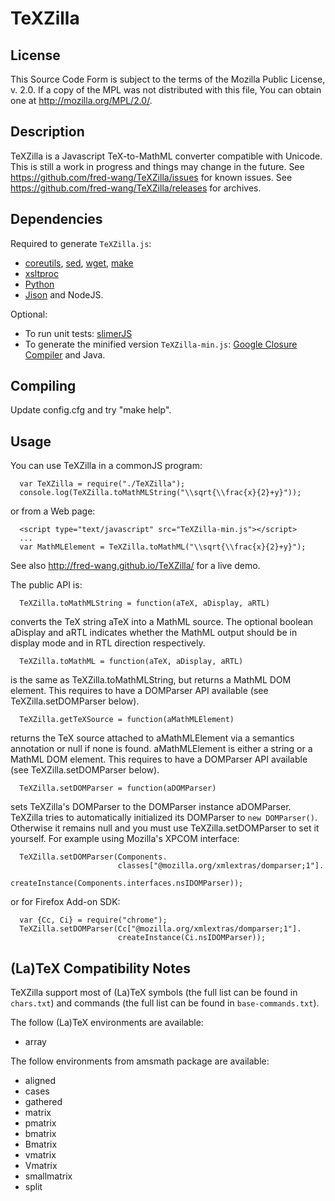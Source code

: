 TeXZilla
========

License
-------

This Source Code Form is subject to the terms of the Mozilla Public
License, v. 2.0. If a copy of the MPL was not distributed with this
file, You can obtain one at http://mozilla.org/MPL/2.0/.

Description
-----------

TeXZilla is a Javascript TeX-to-MathML converter compatible
with Unicode. This is still a work in progress and things may change in the
future. See https://github.com/fred-wang/TeXZilla/issues for known issues.
See https://github.com/fred-wang/TeXZilla/releases for archives.

Dependencies
------------

Required to generate `TeXZilla.js`:

- [coreutils](https://www.gnu.org/software/coreutils/), [sed](https://www.gnu.org/software/sed/), [wget](https://www.gnu.org/software/wget/), [make](https://www.gnu.org/software/make/)
- [xsltproc](http://xmlsoft.org/XSLT/xsltproc2.html)
- [Python](http://www.python.org/)
- [Jison](http://zaach.github.io/jison) and NodeJS.

Optional:

- To run unit tests: [slimerJS](http://slimerjs.org/)
- To generate the minified version `TeXZilla-min.js`: [Google Closure Compiler](https://developers.google.com/closure/compiler/) and Java.

Compiling
---------

Update config.cfg and try "make help".

Usage
-----

You can use TeXZilla in a commonJS program:

      var TeXZilla = require("./TeXZilla");
      console.log(TeXZilla.toMathMLString("\\sqrt{\\frac{x}{2}+y}"));

or from a Web page:

      <script type="text/javascript" src="TeXZilla-min.js"></script>
      ...
      var MathMLElement = TeXZilla.toMathML("\\sqrt{\\frac{x}{2}+y}");

See also http://fred-wang.github.io/TeXZilla/ for a live demo.

The public API is:

      TeXZilla.toMathMLString = function(aTeX, aDisplay, aRTL)

  converts the TeX string aTeX into a MathML source. The optional boolean
  aDisplay and aRTL indicates whether the MathML output should be in display
  mode and in RTL direction respectively.

      TeXZilla.toMathML = function(aTeX, aDisplay, aRTL)

  is the same as TeXZilla.toMathMLString, but returns a MathML DOM element. This
  requires to have a DOMParser API available (see TeXZilla.setDOMParser below).

      TeXZilla.getTeXSource = function(aMathMLElement)

  returns the TeX source attached to aMathMLElement via a semantics annotation
  or null if none is found. aMathMLElement is either a string or a MathML DOM
  element. This requires to have a DOMParser API available (see
  TeXZilla.setDOMParser below).

      TeXZilla.setDOMParser = function(aDOMParser)

  sets TeXZilla's DOMParser to the DOMParser instance aDOMParser. TeXZilla
  tries to automatically initialized its DOMParser to `new DOMParser()`.
  Otherwise it remains null and you must use TeXZilla.setDOMParser to set it
  yourself. For example using Mozilla's XPCOM interface:

      TeXZilla.setDOMParser(Components.
                            classes["@mozilla.org/xmlextras/domparser;1"].
                            createInstance(Components.interfaces.nsIDOMParser));

  or for Firefox Add-on SDK:

      var {Cc, Ci} = require("chrome");
      TeXZilla.setDOMParser(Cc["@mozilla.org/xmlextras/domparser;1"].
                            createInstance(Ci.nsIDOMParser));

(La)TeX Compatibility Notes
---------------------------

TeXZilla support most of (La)TeX symbols (the full list can be found in
`chars.txt`) and commands (the full list can be found in `base-commands.txt`).

The follow (La)TeX environments are available:

- array

The follow environments from amsmath package are available:

- aligned
- cases
- gathered
- matrix
- pmatrix
- bmatrix
- Bmatrix
- vmatrix
- Vmatrix
- smallmatrix
- split
